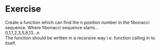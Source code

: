 # Exercise  
Create a function which can find the n position number in the fibonacci sequence. Where fibonacci sequence starts...  
0,1,1,2,3,5,8,13...n  
The function should be written in a recursive way i.e. function calling in to itself.